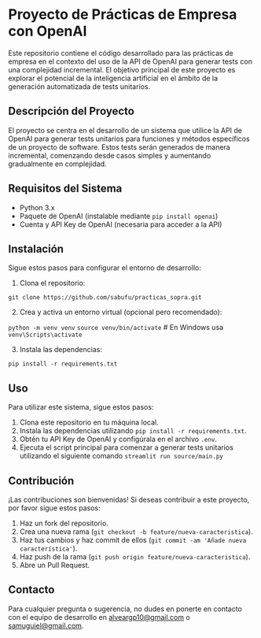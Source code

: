 # Proyecto de Prácticas de Empresa con OpenAI

Este repositorio contiene el código desarrollado para las prácticas de empresa en el contexto del uso de la API de OpenAI para generar tests con una complejidad incremental. El objetivo principal de este proyecto es explorar el potencial de la inteligencia artificial en el ámbito de la generación automatizada de tests unitarios.

## Descripción del Proyecto

El proyecto se centra en el desarrollo de un sistema que utilice la API de OpenAI para generar tests unitarios para funciones y métodos específicos de un proyecto de software. Estos tests serán generados de manera incremental, comenzando desde casos simples y aumentando gradualmente en complejidad.

## Requisitos del Sistema

- Python 3.x
- Paquete de OpenAI (instalable mediante `pip install openai`)
- Cuenta y API Key de OpenAI (necesaria para acceder a la API)

## Instalación

Sigue estos pasos para configurar el entorno de desarrollo:

1. Clona el repositorio:

`git clone https://github.com/sabufu/practicas_sopra.git`

2. Crea y activa un entorno virtual (opcional pero recomendado):

`python -m venv venv`
`source venv/bin/activate`  # En Windows usa `venv\Scripts\activate`


3. Instala las dependencias:

`pip install -r requirements.txt`


## Uso

Para utilizar este sistema, sigue estos pasos:

1. Clona este repositorio en tu máquina local.
2. Instala las dependencias utilizando `pip install -r requirements.txt`.
3. Obtén tu API Key de OpenAI y configúrala en el archivo `.env`.
4. Ejecuta el script principal para comenzar a generar tests unitarios utilizando el siguiente comando `streamlit run source/main.py`



## Contribución

¡Las contribuciones son bienvenidas! Si deseas contribuir a este proyecto, por favor sigue estos pasos:

1. Haz un fork del repositorio.
2. Crea una nueva rama (`git checkout -b feature/nueva-caracteristica`).
3. Haz tus cambios y haz commit de ellos (`git commit -am 'Añade nueva característica'`).
4. Haz push de la rama (`git push origin feature/nueva-caracteristica`).
5. Abre un Pull Request.

## Contacto

Para cualquier pregunta o sugerencia, no dudes en ponerte en contacto con el equipo de desarrollo en alveargp10@gmail.com o samuguiel@gmail.com.
